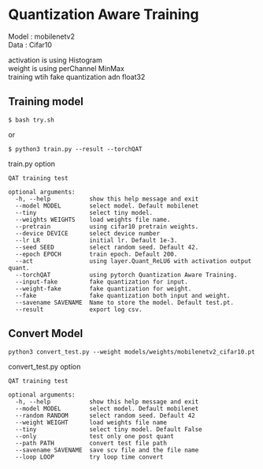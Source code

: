 # Quantization Aware Training
Model : mobilenetv2    
Data : Cifar10    
    
activation is using Histogram   
weight is using perChannel MinMax    
training wtih fake quantization adn float32
## Training model    
```
$ bash try.sh
```
or    
```
$ python3 train.py --result --torchQAT
```
train.py option
```
QAT training test

optional arguments:
  -h, --help           show this help message and exit
  --model MODEL        select model. Default mobilenet
  --tiny               select tiny model.
  --weights WEIGHTS    load weights file name.
  --pretrain           using cifar10 pretrain weights.
  --device DEVICE      select device number
  --lr LR              initial lr. Default 1e-3.
  --seed SEED          select random seed. Default 42.
  --epoch EPOCH        train epoch. Default 200.
  --act                using layer.Quant_ReLU6 with activation output quant.
  --torchQAT           using pytorch Quantization Aware Training.
  --input-fake         fake quantization for input.
  --weight-fake        fake quantization for weight.
  --fake               fake quantization both input and weight.
  --savename SAVENAME  Name to store the model. Default test.pt.
  --result             export log csv.
```   

## Convert Model
```
python3 convert_test.py --weight models/weights/mobilenetv2_cifar10.pt
```
convert_test.py option
```
QAT training test

optional arguments:
  -h, --help           show this help message and exit
  --model MODEL        select model. Default mobilenet
  --random RANDOM      select random seed. Default 42
  --weight WEIGHT      load weights file name
  --tiny               select tiny model. Default False
  --only               test only one post quant
  --path PATH          convert test file path
  --savename SAVENAME  save scv file and the file name
  --loop LOOP          try loop time convert
```